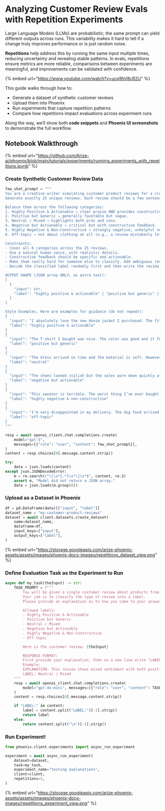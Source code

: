 # Analyzing Customer Review Evals with Repetition Experiments

Large Language Models (LLMs) are probabilistic; the same prompt can yield different outputs across runs. This variability makes it hard to tell if a change truly improves performance or is just random noise.

**Repetitions** help address this by running the same input multiple times, reducing uncertainty and revealing stable patterns. In evals, repetitions ensure metrics are more reliable, comparisons between experiments are meaningful, and improvements can be validated with confidence.

{% embed url="https://www.youtube.com/watch?v=ucq9hV8cR2U" %}

This guide walks through how to:

* Generate a dataset of synthetic customer reviews
* Upload them into Phoenix
* Run experiments that capture repetition patterns
* Compare how repetitions impact evaluations across experiment runs

Along the way, we’ll show both **code snippets** and **Phoenix UI screenshots** to demonstrate the full workflow.

## Notebook Walkthrough <a href="#notebook-walkthrough" id="notebook-walkthrough"></a>

{% embed url="https://github.com/Arize-ai/phoenix/blob/main/tutorials/experiments/running_experiments_with_repetitions.ipynb" %}

### Create Synthetic Customer Review Data&#x20;

```python
few_shot_prompt = """
You are a creative writer simulating customer product reviews for a clothing brand.
Generate exactly 25 unique reviews. Each review should be a few sentences long (max 200 words each) and sound like something a real customer might write.

Balance them across the following categories:
1. Highly Positive & Actionable → clear praise AND provides constructive suggestions for improvement.
2. Positive but Generic → generally favorable but vague.
3. Neutral / Mixed → highlights both pros and cons.
4. Negative but Actionable → critical but with constructive feedback.
5. Highly Negative & Non-Constructive → strongly negative, unhelpful venting.
6. Off-topic → not about clothing at all (e.g., a review mistakenly left about a different product or service). Don't say anything about how the product is not about clothing.

Constraints:
- Cover all 6 categories across the 25 reviews.
- Use a natural human voice, with realistic details.
- Constructive feedback should be specific and actionable.
- Make them really hard for someone else to classify. Add ambiguous reviews and reviews that are not clear, such as "The shirt is fine. Not bad, not great. Might buy again"
- Decide the classified label randomly first and then write the review. Double check all the reviews and make sure you classify them correctly.

OUTPUT SHAPE (JSON array ONLY; no extra text):
[
  {
    "input": str,
    "label": "highly positive & actionable" | "positive but generic" | "neutral" | "negative but actionable" | "highly negative" | "off-topic",
  }
]

Style Examples, Here are examples for guidance (do not repeat):
{
  "input": "I absolutely love the new denim jacket I purchased. The fit is perfect, the stitching feels durable, and I’ve already gotten compliments. The inside lining is soft and makes it comfortable to wear for hours. One small suggestion would be to add an inner pocket for a phone or keys — that would make it perfect. Overall, I’ll definitely be back for more.",
  "label": "highly positive & actionable"
}
{
  "input": "The T-shirt I bought was nice. The color was good and it felt comfortable. I liked it overall and would probably buy again.",
  "label": "positive but generic"
}
{
  "input": "The dress arrived on time and the material is soft. However, the sizing runs a bit small, and the shade of blue was lighter than pictured. It’s not bad, but I’m not as excited about it as I hoped.",
  "label": "neutral"
}
{
  "input": "The shoes looked stylish but the soles wore down quickly after just a month. If the company improved the durability of the soles, these would be a great buy. Right now, I don’t think they’re worth the price.",
  "label": "negative but actionable"
}
{
  "input": "This sweater is terrible. The worst thing I’ve ever bought. Waste of money.",
  "label": "highly negative & non-constructive"
}
{
  "input": "I'm very disappointed in my delivery. The dog food arrived late and was leaking.",
  "label": "off-topic"
}
"""
```

```python
resp = await openai_client.chat.completions.create(
    model="gpt-5",
    messages=[{"role": "user", "content": few_shot_prompt}],
)
content = resp.choices[0].message.content.strip()

try:
    data = json.loads(content)
except json.JSONDecodeError:
    m = re.search(r"\[\s*{.*}\s*\]\s*$", content, re.S)
    assert m, "Model did not return a JSON array."
    data = json.loads(m.group(0))
```

### Upload as a Dataset in Phoenix&#x20;

```python
df = pd.DataFrame(data)[["input", "label"]]
dataset_name = "my-customer-product-reviews"
dataset = await client.datasets.create_dataset(
    name=dataset_name,
    dataframe=df,
    input_keys=["input"],
    output_keys=["label"],
)
```

{% embed url="https://storage.googleapis.com/arize-phoenix-assets/assets/images/phoenix-docs-images/repetitions_dataset_view.png" %}

### Define Evaluation Task as the Experiment to Run

```python
async def my_task(theInput) -> str:
    TASK_PROMPT = f"""
        You will be given a single customer review about products from a clothing brand.
        Your job is to classify the type of review into a label.
        Please provide an explanation as to how you came to your answer.

        Allowed labels:
        - Highly Positive & Actionable
        - Positive but Generic
        - Neutral / Mixed
        - Negative but Actionable
        - Highly Negative & Non-Constructive
        - Off-topic

        Here is the customer review: {theInput}

        RESPONSE FORMAT:
        First provide your explanation, then on a new line write "LABEL:" followed by the exact label.
        Example:
        EXPLANATION: This review shows mixed sentiment with both positive and negative aspects...
        LABEL: Neutral / Mixed
    """
    resp = await openai_client.chat.completions.create(
        model="gpt-4o-mini", messages=[{"role": "user", "content": TASK_PROMPT}], temperature=1.0
    )
    content = resp.choices[0].message.content.strip()

    if "LABEL:" in content:
        label = content.split("LABEL:")[-1].strip()
        return label
    else:
        return content.split("\n")[-1].strip()
```

### Run Experiment!&#x20;

```python
from phoenix.client.experiments import async_run_experiment

experiment = await async_run_experiment(
    dataset=dataset,
    task=my_task,
    experiment_name="testing explanations",
    client=client,
    repetitions=3,
)
```

{% embed url="https://storage.googleapis.com/arize-phoenix-assets/assets/images/phoenix-docs-images/repetitions_experiment_view.png" %}
